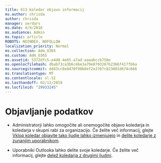 ```yaml
---
title: 613 koledar objavo informacij
ms.author: chrisda
author: chrisda
manager: serdars
ms.date: 4/9/2018
ms.audience: Admin
ms.topic: article
ROBOTS: NOINDEX, NOFOLLOW
localization_priority: Normal
ms.collection: Adm_O365
ms.custom: Adm_O365
ms.assetid: 5372dfc5-e4d8-4e65-a7ad-aaaabccb758e
ms.openlocfilehash: dbab73ca3b6c4be3a79e8703267b2366f417fb6a
ms.sourcegitcommit: dd43cc0a9470f98b8ef2a3787c823801d674c666
ms.translationtype: MT
ms.contentlocale: sl-SI
ms.lasthandoff: 02/12/2019
ms.locfileid: "29933245"
---
```

# <a name="calendar-publishing-information"></a>Objavljanje podatkov

- Administratorji lahko omogočite ali onemogočite objavo koledarja in koledarja v skupni rabi za organizacijo. Če želite več informacij, glejte [Vklop koledar objavite tako ljudje lahko izmenjujejo](https://support.office.com/article/EB432E21-AAF0-466B-BF85-CEFEC0C7C4FC) in [delite koledarje z zunanjim uporabnikom](https://support.office.com/article/FB00DD4E-2D5F-4E8D-8FF4-94B2CF002BDD).
    
- Uporabniki Outlooka lahko delite svoje koledarje. Če želite več informacij, glejte [delež koledarja z drugimi ljudmi](https://support.office.com/article/353ed2c1-3ec5-449d-8c73-6931a0adab88).
    

